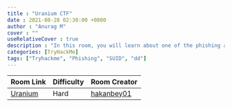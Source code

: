 ```yaml
---
title : "Uranium CTF"
date : 2021-08-28 02:30:00 +0800
author : "Anurag M"
cover : ""
useRelativeCover : true
description : "In this room, you will learn about one of the phishing attack methods."
categories: [TryHackMe]
tags: ["Tryhackme", "Phishing", "SUID", "dd"]
---
```


| Room Link | Difficulty | Room Creator |
|-----------|------------|--------------|
|  [Uranium](https://tryhackme.com/room/uranium)  |  Hard  |  [hakanbey01](https://tryhackme.com/p/hakanbey01)  |

